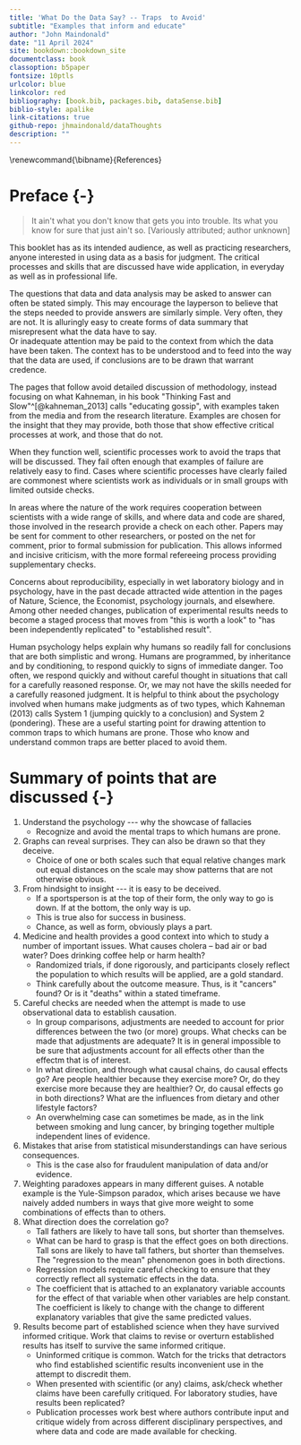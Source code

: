 ```yaml
--- 
title: 'What Do the Data Say? -- Traps  to Avoid'
subtitle: "Examples that inform and educate"
author: "John Maindonald"
date: "11 April 2024"
site: bookdown::bookdown_site
documentclass: book
classoption: b5paper
fontsize: 10ptls
urlcolor: blue
linkcolor: red
bibliography: [book.bib, packages.bib, dataSense.bib]
biblio-style: apalike
link-citations: true
github-repo: jhmaindonald/dataThoughts
description: ""
---
```




\renewcommand{\bibname}{References}

# Preface {-}

> It ain't what you don't know that gets you into trouble.
> Its what you know for sure that just ain't so.
> [Variously attributed; author unknown]

This booklet has as its intended audience, as well as practicing 
researchers, anyone interested in using data as a basis for
judgment.  The critical processes and skills that are discussed 
have wide application, in everyday as well as in professional life.

The questions that data and data analysis may be asked to answer can 
often be stated simply. This may encourage the layperson to believe 
that the steps needed to provide answers are similarly simple.
Very often, they are not.  It is alluringly easy to create forms of
data summary that misrepresent what the data have to say.  
Or inadequate attention may be paid to the context from which the
data have been taken.  The context has to be understood and to feed 
into the way that the data are used, if conclusions are to be drawn
that warrant credence.

The pages that follow avoid detailed discussion of methodology,
instead focusing on what Kahneman, in his book 
"Thinking Fast and Slow"^[@kahneman_2013] calls "educating gossip", 
with examples taken from the media and from the research literature.
Examples are chosen for the insight that they may provide, both
those that show effective critical processes at work, and those
that do not.

When they function well, scientific processes work to avoid the
traps that will be discussed.  They fail often enough that examples 
of failure are relatively easy to find.  Cases where scientific 
processes have clearly failed are commonest where scientists work 
as individuals or in small groups with limited outside checks.

In areas where the nature of the work requires cooperation between 
scientists with a wide range of skills, and where data and code
are shared, those involved in the research provide a check on each 
other.  Papers may be sent for comment to other researchers, or 
posted on the net for comment, prior to formal submission for 
publication.  This allows informed and incisive criticism, with 
the more formal refereeing process providing supplementary checks.

Concerns about reproducibility, especially in wet laboratory 
biology and in psychology, have in the past decade attracted 
wide attention in the pages of Nature, Science, the Economist, 
psychology journals, and elsewhere.  Among other needed changes, 
publication of experimental results needs to become a staged 
process that moves from "this is worth a look" to "has been 
independently replicated" to "established result".

Human psychology helps explain why humans so readily fall for
conclusions that are both simplistic and wrong. Humans are 
programmed, by inheritance and by conditioning, to respond 
quickly to signs of immediate danger.  Too often, we respond 
quickly and without careful thought in situations that call 
for a carefully reasoned response.  Or, we may not have the 
skills needed for a carefully reasoned judgment.
It is helpful to think about the psychology involved when humans 
make judgments as of two types, which Kahneman (2013) calls System 1 
(jumping quickly to a conclusion) and System 2 (pondering). 
These are a useful starting point for drawing attention to common 
traps to which humans are prone. Those who know and understand 
common traps are better placed to avoid them.

# Summary of points that are discussed  {-}

1. Understand the psychology  --- why the showcase of fallacies
    +  Recognize and avoid the mental traps to which humans are prone.
2. Graphs can reveal surprises. They can also be drawn 
so that they deceive.  
    + Choice of one or both scales such that equal relative
    changes mark out equal distances on the scale may show 
    patterns that are not otherwise obvious.
3. From hindsight to insight --- it is easy to be deceived.
    + If a sportsperson is at the top of their form, the only 
way to go is down. If at the bottom, the only way is up.
    + This is true also for success in business.
    + Chance, as well as form, obviously plays a part.
4. Medicine and health provides a good context into which to study
a number of important issues. What causes cholera – bad air or bad water? 
 Does drinking coffee help or harm health? 
    + Randomized trials, if done rigorously, and participants 
    closely reflect the population to which results will be applied,
    are a gold standard.
    + Think carefully about the outcome measure.  Thus, is it
    "cancers" found?  Or is it "deaths" within a stated timeframe.
5. Careful checks are needed when the attempt is made to use
observational data to establish causation.
    + In group comparisons, adjustments are needed 
    to account for prior differences between the two (or more)
    groups. What checks can be made that adjustments are adequate?
    It is in general impossible to be sure that adjustments account
    for all effects other than the effectm that is of interest.
    + In what direction, and through what causal chains, do causal
    effects go? Are people healthier because they exercise more?
    Or, do they exercise more because they are healthier?  Or, do
    causal effects go in both directions?  What are the influences
    from dietary and other lifestyle factors?
    + An overwhelming case can sometimes be made, as in the link
    between smoking and lung cancer, by bringing together multiple 
    independent lines of evidence.
6. Mistakes that arise from statistical misunderstandings
can have serious consequences.
    + This is the case also for fraudulent manipulation of
    data and/or evidence.
7. Weighting paradoxes appears in many different guises.
A notable example is the Yule-Simpson paradox, which arises 
because we have naively added numbers in ways that give more 
weight to some combinations of effects than to others. 
8. What direction does the correlation go? 
    + Tall fathers are likely to have tall sons, but shorter than themselves. 
    + What can be hard to grasp is that the effect goes on both directions.
Tall sons are likely to have tall fathers, but shorter than themselves.
The "regression to the mean" phenomenon goes in both directions.  
    + Regression models require careful checking to ensure that they
    correctly reflect all systematic effects in the data.
    + The coefficient that is attached to an explanatory variable accounts
    for the effect of that variable when other variables are help constant.
    The coefficient is likely to change with the change to different 
    explanatory variables that give the same predicted  values.
9. Results become part of established science when they have
survived informed critique. Work that claims to revise or overturn
established results has itself to survive the same informed critique.
    + Uninformed critique is common.  Watch for the tricks that 
    detractors who find established scientific results inconvenient
    use in the attempt to discredit them.
    + When presented with scientific (or any) claims, ask/check
    whether claims have been carefully critiqued.  For laboratory
    studies, have results been replicated?
    + Publication processes work best where authors contribute
    input and critique widely from across different disciplinary 
    perspectives, and where data and code are made available for 
    checking.



